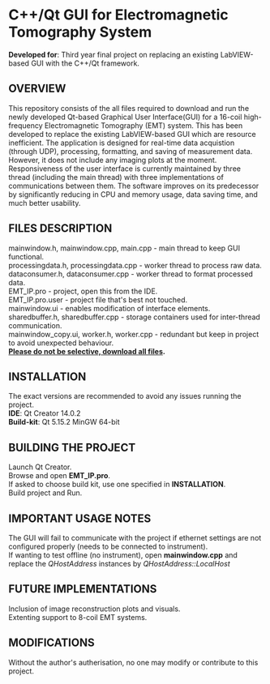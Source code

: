 # C++/Qt GUI for Electromagnetic Tomography System
**Developed for**: Third year final project on replacing an existing LabVIEW-based GUI with the C++/Qt framework.

## OVERVIEW
This repository consists of the all files required to download and run the newly developed Qt-based Graphical User Interface(GUI) for a 16-coil high-frequency Electromagnetic Tomography (EMT) system. This has been developed to replace the existing LabVIEW-based GUI which are resource inefficient.
The application is designed for real-time data acquistion (through UDP), processing, formatting, and saving of measurement data. However, it does not include any imaging plots at the moment. Responsiveness of the user interface is currently maintained by three thread (including the main thread) with three implementations of communications between them. 
The software improves on its predecessor by significantly reducing in CPU and memory usage, data saving time, and much better usability. 

## FILES DESCRIPTION
mainwindow.h, mainwindow.cpp, main.cpp - main thread to keep GUI functional.  
processingdata.h, processingdata.cpp - worker thread to process raw data.  
dataconsumer.h, dataconsumer.cpp - worker thread to format processed data.  
EMT_IP.pro - project, open this from the IDE.  
EMT_IP.pro.user - project file that's best not touched.  
mainwindow.ui - enables modification of interface elements.  
sharedbuffer.h, sharedbuffer.cpp - storage containers used for inter-thread communication.  
mainwindow_copy.ui, worker.h, worker.cpp - redundant but keep in project to avoid unexpected behaviour.  
**<ins>Please do not be selective, download all files</ins>.**

## INSTALLATION
The exact versions are recommended to avoid any issues running the project.   
**IDE**: Qt Creator 14.0.2   
**Build-kit**: Qt 5.15.2 MinGW 64-bit   

## BUILDING THE PROJECT
Launch Qt Creator.  
Browse and open **EMT_IP.pro**.  
If asked to choose build kit, use one specified in **INSTALLATION**.  
Build project and Run.  

## IMPORTANT USAGE NOTES
The GUI will fail to communicate with the project if ethernet settings are not configured properly (needs to be connected to instrument).  
If wanting to test offline (no instrument), open **mainwindow.cpp** and replace the _QHostAddress_ instances by _QHostAddress::LocalHost_  

## FUTURE IMPLEMENTATIONS
Inclusion of image reconstruction plots and visuals.   
Extenting support to 8-coil EMT systems.

## MODIFICATIONS
Without the author's autherisation, no one may modify or contribute to this project.  

